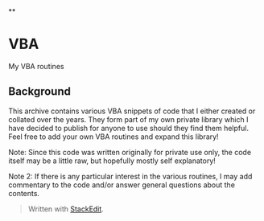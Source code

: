 ﻿**
# VBA
 My VBA routines

## Background


This archive contains various VBA snippets of code that I either created or collated over the years. They form part of my own private library which I have decided to publish for anyone to use should they find them helpful.
Feel free to add your own VBA routines and expand this library!

Note: Since this code was written originally for private use only, the code itself may be a little raw, but hopefully mostly self explanatory!

Note 2: If there is any particular interest in the various routines, I may add commentary to the code and/or answer general questions about the contents.



> Written with [StackEdit](https://stackedit.io/).
